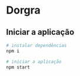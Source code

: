 # Dorgra

## Iniciar a aplicação

``` bash
# instalar dependências
npm i

# iniciar a aplicação
npm start
```
